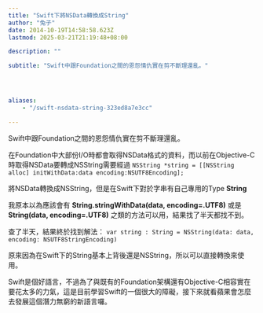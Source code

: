 ```yaml
---
title: "Swift下將NSData轉換成String"
author: "兔子"
date: 2014-10-19T14:58:58.623Z
lastmod: 2025-03-21T21:19:48+08:00

description: ""

subtitle: "Swift中跟Foundation之間的恩怨情仇實在剪不斷理還亂。"




aliases:
    - "/swift-nsdata-string-323ed8a7e3cc"

---
```


Swift中跟Foundation之間的恩怨情仇實在剪不斷理還亂。

在Foundation中大部份I/O時都會取得NSData格式的資料，而以前在Objective-C時取得NSData要轉成NSString需要經過
`NSString *string = [[NSString alloc] initWithData:data encoding:NSUTF8Encoding];`

將NSData轉換成NSString，但是在Swift下對於字串有自己專用的Type **String**

我原本以為應該會有 **String.stringWithData(data, encoding=.UTF8)** 或是 **String(data, encoding=.UTF8)** 之類的方法可以用，結果找了半天都找不到。

查了半天，結果終於找到解法：
`var string : String = NSString(data: data, encoding: NSUTF8StringEncoding)`

原來因為在Swift下的String基本上背後還是NSString，所以可以直接轉換來使用。

Swift是個好語言，不過為了與既有的Foundation架構還有Objective-C相容實在要花太多的力氣，這是目前學習Swift的一個很大的障礙，接下來就看蘋果會怎麼去發展這個潛力無窮的新語言囉。
